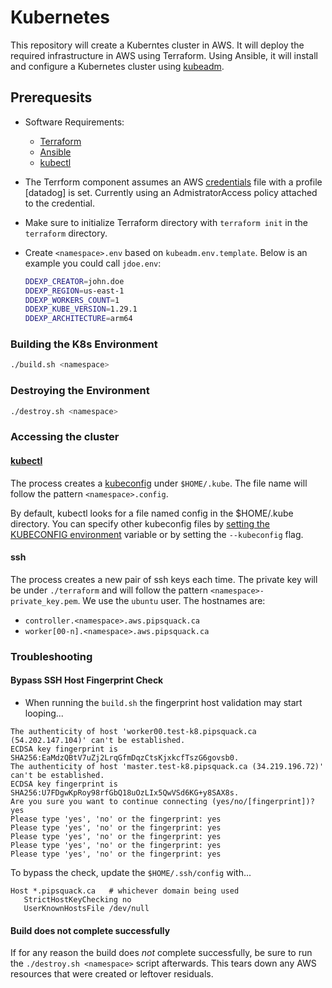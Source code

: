 # Kubernetes

This repository will create a Kuberntes cluster in AWS.
It will deploy the required infrastructure in AWS using Terraform.  Using Ansible, it will install and configure a Kubernetes cluster using [kubeadm](https://kubernetes.io/docs/setup/production-environment/tools/kubeadm/create-cluster-kubeadm/).

## Prerequesits

- Software Requirements:
  - [Terraform](https://learn.hashicorp.com/tutorials/terraform/install-cli)
  - [Ansible](https://docs.ansible.com/ansible/latest/installation_guide/intro_installation.html)
  - [kubectl](https://kubernetes.io/docs/reference/kubectl/overview/)
- The Terrform component assumes an AWS [credentials](https://docs.aws.amazon.com/cli/latest/userguide/cli-configure-files.html) file with a profile [datadog] is set.  Currently using an AdmistratorAccess policy attached to the credential.
- Make sure to initialize Terraform directory with `terraform init` in the `terraform` directory.

- Create `<namespace>.env` based on `kubeadm.env.template`. Below is an example you could call `jdoe.env`:

  ```bash
  DDEXP_CREATOR=john.doe
  DDEXP_REGION=us-east-1
  DDEXP_WORKERS_COUNT=1
  DDEXP_KUBE_VERSION=1.29.1
  DDEXP_ARCHITECTURE=arm64
  ```

### Building the K8s Environment

```bash
./build.sh <namespace>
```

### Destroying the Environment

```bash
./destroy.sh <namespace>
```

### Accessing the cluster

#### [kubectl](https://kubernetes.io/docs/reference/kubectl/overview/)

The process creates a [kubeconfig](https://kubernetes.io/docs/concepts/configuration/organize-cluster-access-kubeconfig/) under `$HOME/.kube`. The file name will follow the pattern `<namespace>.config`.

By default, kubectl looks for a file named config in the $HOME/.kube directory. You can specify other kubeconfig files by [setting the KUBECONFIG environment](https://kubernetes.io/docs/tasks/access-application-cluster/configure-access-multiple-clusters/#set-the-kubeconfig-environment-variable) variable or by setting the `--kubeconfig` flag.

#### ssh

The process creates a new pair of ssh keys each time. The private key will be under `./terraform` and will follow the pattern `<namespace>-private_key.pem`. We use the `ubuntu` user. The hostnames are:

- `controller.<namespace>.aws.pipsquack.ca`
- `worker[00-n].<namespace>.aws.pipsquack.ca`

### Troubleshooting

#### Bypass SSH Host Fingerprint Check

- When running the `build.sh` the fingerprint host validation may start looping...

```text
The authenticity of host 'worker00.test-k8.pipsquack.ca (54.202.147.104)' can't be established.
ECDSA key fingerprint is SHA256:EaMdzQBtV7uZj2LrqGfmDqzCtsKjxkcfTszG6govsb0.
The authenticity of host 'master.test-k8.pipsquack.ca (34.219.196.72)' can't be established.
ECDSA key fingerprint is SHA256:U7FDgwKpRoy98rfGbQ18uOzLIx5QwVSd6KG+y8SAX8s.
Are you sure you want to continue connecting (yes/no/[fingerprint])? yes
Please type 'yes', 'no' or the fingerprint: yes
Please type 'yes', 'no' or the fingerprint: yes
Please type 'yes', 'no' or the fingerprint: yes
Please type 'yes', 'no' or the fingerprint: yes
Please type 'yes', 'no' or the fingerprint: yes

```

To bypass the check, update the `$HOME/.ssh/config` with...

```text
Host *.pipsquack.ca   # whichever domain being used
   StrictHostKeyChecking no
   UserKnownHostsFile /dev/null
```

#### Build does not complete successfully

If for any reason the build does *not* complete successfully, be sure to run the `./destroy.sh <namespace>` script afterwards.  This tears down any AWS resources that were created or leftover residuals.
